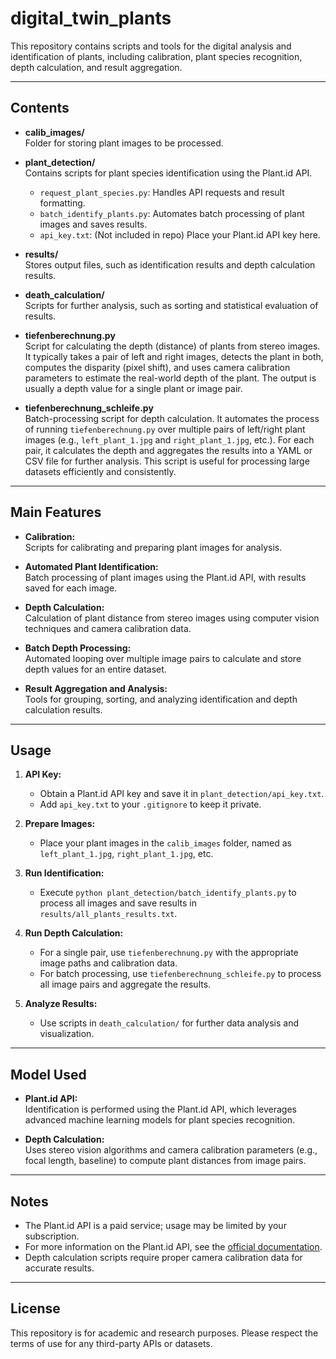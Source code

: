 # digital_twin_plants

This repository contains scripts and tools for the digital analysis and identification of plants, including calibration, plant species recognition, depth calculation, and result aggregation.

---

## Contents

- **calib_images/**  
  Folder for storing plant images to be processed.

- **plant_detection/**  
  Contains scripts for plant species identification using the Plant.id API.
  - `request_plant_species.py`: Handles API requests and result formatting.
  - `batch_identify_plants.py`: Automates batch processing of plant images and saves results.
  - `api_key.txt`: (Not included in repo) Place your Plant.id API key here.

- **results/**  
  Stores output files, such as identification results and depth calculation results.

- **death_calculation/**  
  Scripts for further analysis, such as sorting and statistical evaluation of results.

- **tiefenberechnung.py**  
  Script for calculating the depth (distance) of plants from stereo images. It typically takes a pair of left and right images, detects the plant in both, computes the disparity (pixel shift), and uses camera calibration parameters to estimate the real-world depth of the plant. The output is usually a depth value for a single plant or image pair.

- **tiefenberechnung_schleife.py**  
  Batch-processing script for depth calculation. It automates the process of running `tiefenberechnung.py` over multiple pairs of left/right plant images (e.g., `left_plant_1.jpg` and `right_plant_1.jpg`, etc.). For each pair, it calculates the depth and aggregates the results into a YAML or CSV file for further analysis. This script is useful for processing large datasets efficiently and consistently.

---

## Main Features

- **Calibration:**  
  Scripts for calibrating and preparing plant images for analysis.

- **Automated Plant Identification:**  
  Batch processing of plant images using the Plant.id API, with results saved for each image.

- **Depth Calculation:**  
  Calculation of plant distance from stereo images using computer vision techniques and camera calibration data.

- **Batch Depth Processing:**  
  Automated looping over multiple image pairs to calculate and store depth values for an entire dataset.

- **Result Aggregation and Analysis:**  
  Tools for grouping, sorting, and analyzing identification and depth calculation results.

---

## Usage

1. **API Key:**  
   - Obtain a Plant.id API key and save it in `plant_detection/api_key.txt`.
   - Add `api_key.txt` to your `.gitignore` to keep it private.

2. **Prepare Images:**  
   - Place your plant images in the `calib_images` folder, named as `left_plant_1.jpg`, `right_plant_1.jpg`, etc.

3. **Run Identification:**  
   - Execute `python plant_detection/batch_identify_plants.py` to process all images and save results in `results/all_plants_results.txt`.

4. **Run Depth Calculation:**  
   - For a single pair, use `tiefenberechnung.py` with the appropriate image paths and calibration data.
   - For batch processing, use `tiefenberechnung_schleife.py` to process all image pairs and aggregate the results.

5. **Analyze Results:**  
   - Use scripts in `death_calculation/` for further data analysis and visualization.

---

## Model Used

- **Plant.id API:**  
  Identification is performed using the Plant.id API, which leverages advanced machine learning models for plant species recognition.

- **Depth Calculation:**  
  Uses stereo vision algorithms and camera calibration parameters (e.g., focal length, baseline) to compute plant distances from image pairs.

---

## Notes

- The Plant.id API is a paid service; usage may be limited by your subscription.
- For more information on the Plant.id API, see the [official documentation](https://documenter.getpostman.com/view/24599534/2s93z5A4v2).
- Depth calculation scripts require proper camera calibration data for accurate results.

---

## License

This repository is for academic and research purposes. Please respect the terms of use for any third-party APIs or datasets.

